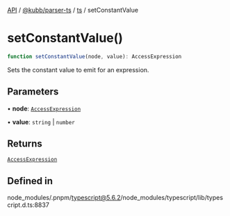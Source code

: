[API](../../../../../packages.md) / [@kubb/parser-ts](../../../index.md) / [ts](../index.md) / setConstantValue

# setConstantValue()

```ts
function setConstantValue(node, value): AccessExpression
```

Sets the constant value to emit for an expression.

## Parameters

• **node**: [`AccessExpression`](../type-aliases/AccessExpression.md)

• **value**: `string` \| `number`

## Returns

[`AccessExpression`](../type-aliases/AccessExpression.md)

## Defined in

node\_modules/.pnpm/typescript@5.6.2/node\_modules/typescript/lib/typescript.d.ts:8837
